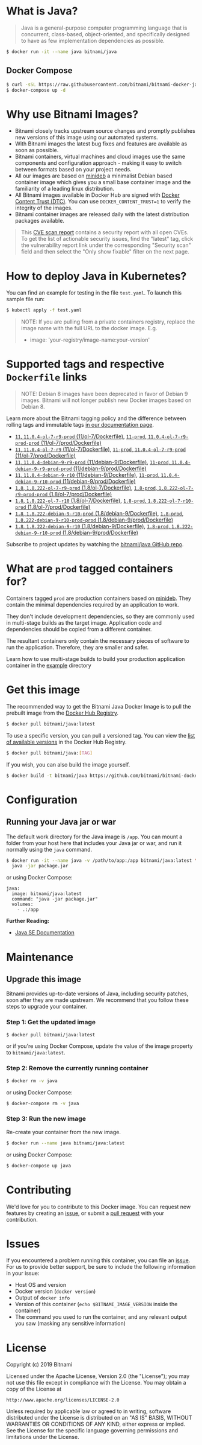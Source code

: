 # What is Java?

> Java is a general-purpose computer programming language that is concurrent, class-based, object-oriented, and specifically designed to have as few implementation dependencies as possible.

```bash
$ docker run -it --name java bitnami/java
```

## Docker Compose

```bash
$ curl -sSL https://raw.githubusercontent.com/bitnami/bitnami-docker-java/master/docker-compose.yml > docker-compose.yml
$ docker-compose up -d
```

# Why use Bitnami Images?

* Bitnami closely tracks upstream source changes and promptly publishes new versions of this image using our automated systems.
* With Bitnami images the latest bug fixes and features are available as soon as possible.
* Bitnami containers, virtual machines and cloud images use the same components and configuration approach - making it easy to switch between formats based on your project needs.
* All our images are based on [minideb](https://github.com/bitnami/minideb) a minimalist Debian based container image which gives you a small base container image and the familiarity of a leading linux distribution.
* All Bitnami images available in Docker Hub are signed with [Docker Content Trust (DTC)](https://docs.docker.com/engine/security/trust/content_trust/). You can use `DOCKER_CONTENT_TRUST=1` to verify the integrity of the images.
* Bitnami container images are released daily with the latest distribution packages available.


> This [CVE scan report](https://quay.io/repository/bitnami/java?tab=tags) contains a security report with all open CVEs. To get the list of actionable security issues, find the "latest" tag, click the vulnerability report link under the corresponding "Security scan" field and then select the "Only show fixable" filter on the next page.

# How to deploy Java in Kubernetes?

You can find an example for testing in the file `test.yaml`. To launch this sample file run:

```bash
$ kubectl apply -f test.yaml
```

> NOTE: If you are pulling from a private containers registry, replace the image name with the full URL to the docker image. E.g.
>
> - image: 'your-registry/image-name:your-version'

# Supported tags and respective `Dockerfile` links

> NOTE: Debian 8 images have been deprecated in favor of Debian 9 images. Bitnami will not longer publish new Docker images based on Debian 8.

Learn more about the Bitnami tagging policy and the difference between rolling tags and immutable tags [in our documentation page](https://docs.bitnami.com/containers/how-to/understand-rolling-tags-containers/).


- [`11`, `11.0.4-ol-7-r9-prod` (11/ol-7/Dockerfile)](https://github.com/bitnami/bitnami-docker-java/blob/11.0.4-ol-7-r9-prod/11/ol-7/Dockerfile), [`11-prod`, `11.0.4-ol-7-r9-prod-prod` (11/ol-7/prod/Dockerfile)](https://github.com/bitnami/bitnami-docker-java/blob/11.0.4-ol-7-r9-prod/11/ol-7/prod/Dockerfile)
- [`11`, `11.0.4-ol-7-r9` (11/ol-7/Dockerfile)](https://github.com/bitnami/bitnami-docker-java/blob/11.0.4-ol-7-r9/11/ol-7/Dockerfile), [`11-prod`, `11.0.4-ol-7-r9-prod` (11/ol-7/prod/Dockerfile)](https://github.com/bitnami/bitnami-docker-java/blob/11.0.4-ol-7-r9/11/ol-7/prod/Dockerfile)
- [`11`, `11.0.4-debian-9-r9-prod` (11/debian-9/Dockerfile)](https://github.com/bitnami/bitnami-docker-java/blob/11.0.4-debian-9-r9-prod/11/debian-9/Dockerfile), [`11-prod`, `11.0.4-debian-9-r9-prod-prod` (11/debian-9/prod/Dockerfile)](https://github.com/bitnami/bitnami-docker-java/blob/11.0.4-debian-9-r9-prod/11/debian-9/prod/Dockerfile)
- [`11`, `11.0.4-debian-9-r10` (11/debian-9/Dockerfile)](https://github.com/bitnami/bitnami-docker-java/blob/11.0.4-debian-9-r10/11/debian-9/Dockerfile), [`11-prod`, `11.0.4-debian-9-r10-prod` (11/debian-9/prod/Dockerfile)](https://github.com/bitnami/bitnami-docker-java/blob/11.0.4-debian-9-r10/11/debian-9/prod/Dockerfile)
- [`1.8`, `1.8.222-ol-7-r9-prod` (1.8/ol-7/Dockerfile)](https://github.com/bitnami/bitnami-docker-java/blob/1.8.222-ol-7-r9-prod/1.8/ol-7/Dockerfile), [`1.8-prod`, `1.8.222-ol-7-r9-prod-prod` (1.8/ol-7/prod/Dockerfile)](https://github.com/bitnami/bitnami-docker-java/blob/1.8.222-ol-7-r9-prod/1.8/ol-7/prod/Dockerfile)
- [`1.8`, `1.8.222-ol-7-r10` (1.8/ol-7/Dockerfile)](https://github.com/bitnami/bitnami-docker-java/blob/1.8.222-ol-7-r10/1.8/ol-7/Dockerfile), [`1.8-prod`, `1.8.222-ol-7-r10-prod` (1.8/ol-7/prod/Dockerfile)](https://github.com/bitnami/bitnami-docker-java/blob/1.8.222-ol-7-r10/1.8/ol-7/prod/Dockerfile)
- [`1.8`, `1.8.222-debian-9-r10-prod` (1.8/debian-9/Dockerfile)](https://github.com/bitnami/bitnami-docker-java/blob/1.8.222-debian-9-r10-prod/1.8/debian-9/Dockerfile), [`1.8-prod`, `1.8.222-debian-9-r10-prod-prod` (1.8/debian-9/prod/Dockerfile)](https://github.com/bitnami/bitnami-docker-java/blob/1.8.222-debian-9-r10-prod/1.8/debian-9/prod/Dockerfile)
- [`1.8`, `1.8.222-debian-9-r10` (1.8/debian-9/Dockerfile)](https://github.com/bitnami/bitnami-docker-java/blob/1.8.222-debian-9-r10/1.8/debian-9/Dockerfile), [`1.8-prod`, `1.8.222-debian-9-r10-prod` (1.8/debian-9/prod/Dockerfile)](https://github.com/bitnami/bitnami-docker-java/blob/1.8.222-debian-9-r10/1.8/debian-9/prod/Dockerfile)

Subscribe to project updates by watching the [bitnami/java GitHub repo](https://github.com/bitnami/bitnami-docker-java).

# What are `prod` tagged containers for?

Containers tagged `prod` are production containers based on [minideb](https://github.com/bitnami/minideb). They contain the minimal dependencies required by an application to work.

They don't include development dependencies, so they are commonly used in multi-stage builds as the target image. Application code and dependencies should be copied from a different container.

The resultant containers only contain the necessary pieces of software to run the application. Therefore, they are smaller and safer.

Learn how to use multi-stage builds to build your production application container in the [example](/example) directory

# Get this image

The recommended way to get the Bitnami Java Docker Image is to pull the prebuilt image from the [Docker Hub Registry](https://hub.docker.com/r/bitnami/java).

```bash
$ docker pull bitnami/java:latest
```

To use a specific version, you can pull a versioned tag. You can view the [list of available versions](https://hub.docker.com/r/bitnami/java/tags/) in the Docker Hub Registry.

```bash
$ docker pull bitnami/java:[TAG]
```

If you wish, you can also build the image yourself.

```bash
$ docker build -t bitnami/java https://github.com/bitnami/bitnami-docker-java.git
```

# Configuration

## Running your Java jar or war

The default work directory for the Java image is `/app`. You can mount a folder from your host here that includes your Java jar or war, and run it normally using the `java` command.

```bash
$ docker run -it --name java -v /path/to/app:/app bitnami/java:latest \
  java -jar package.jar
```

or using Docker Compose:

```
java:
  image: bitnami/java:latest
  command: "java -jar package.jar"
  volumes:
    - .:/app
```

**Further Reading:**

  - [Java SE Documentation](https://docs.oracle.com/javase/8/docs/api/)

# Maintenance

## Upgrade this image

Bitnami provides up-to-date versions of Java, including security patches, soon after they are made upstream. We recommend that you follow these steps to upgrade your container.

### Step 1: Get the updated image

```bash
$ docker pull bitnami/java:latest
```

or if you're using Docker Compose, update the value of the image property to `bitnami/java:latest`.

### Step 2: Remove the currently running container

```bash
$ docker rm -v java
```

or using Docker Compose:

```bash
$ docker-compose rm -v java
```

### Step 3: Run the new image

Re-create your container from the new image.

```bash
$ docker run --name java bitnami/java:latest
```

or using Docker Compose:

```bash
$ docker-compose up java
```

# Contributing

We'd love for you to contribute to this Docker image. You can request new features by creating an [issue](https://github.com/bitnami/bitnami-docker-java/issues), or submit a [pull request](https://github.com/bitnami/bitnami-docker-java/pulls) with your contribution.

# Issues

If you encountered a problem running this container, you can file an [issue](https://github.com/bitnami/bitnami-docker-java/issues). For us to provide better support, be sure to include the following information in your issue:

- Host OS and version
- Docker version (`docker version`)
- Output of `docker info`
- Version of this container (`echo $BITNAMI_IMAGE_VERSION` inside the container)
- The command you used to run the container, and any relevant output you saw (masking any sensitive
information)

# License

Copyright (c) 2019 Bitnami

Licensed under the Apache License, Version 2.0 (the "License");
you may not use this file except in compliance with the License.
You may obtain a copy of the License at

    http://www.apache.org/licenses/LICENSE-2.0

Unless required by applicable law or agreed to in writing, software
distributed under the License is distributed on an "AS IS" BASIS,
WITHOUT WARRANTIES OR CONDITIONS OF ANY KIND, either express or implied.
See the License for the specific language governing permissions and
limitations under the License.
